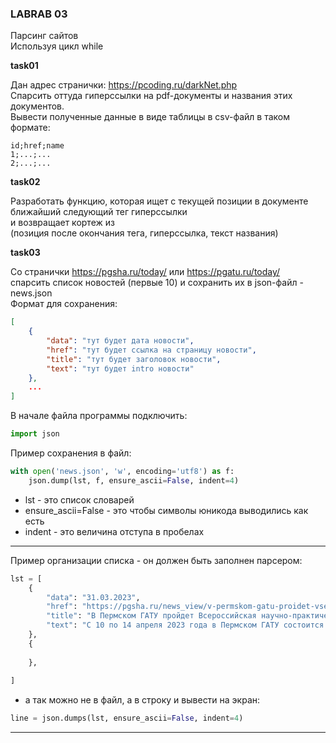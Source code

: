 ### LABRAB 03  

Парсинг сайтов  
Используя цикл while  

**task01**  

Дан адрес странички: https://pcoding.ru/darkNet.php  
Спарсить оттуда гиперссылки на pdf-документы и названия этих документов.  
Вывести полученные данные в виде таблицы в csv-файл в таком формате:  
```
id;href;name
1;...;...  
2;...;...  
```

**task02**

Разработать функцию, которая ищет с текущей позиции в документе  
ближайший следующий тег гиперссылки  
и возвращает кортеж из  
(позиция после окончания тега, гиперссылка, текст названия)  

**task03**  

Со странички https://pgsha.ru/today/ или https://pgatu.ru/today/  
спарсить список новостей (первые 10) и сохранить их в json-файл - news.json  
Формат для сохранения:  
```json
[
	{
		"data": "тут будет дата новости",
		"href": "тут будет ссылка на страницу новости",
		"title": "тут будет заголовок новости",
		"text": "тут будет intro новости"
	},
	...
]
```
В начале файла программы подключить:
```py
import json  
```

Пример сохранения в файл:  
```py
with open('news.json', 'w', encoding='utf8') as f:
    json.dump(lst, f, ensure_ascii=False, indent=4)
```

- lst - это список словарей  
- ensure_ascii=False - это чтобы символы юникода выводились как есть  
- indent - это величина отступа в пробелах  

---  

Пример организации списка - он должен быть заполнен парсером:  
```py
lst = [
	{
		"data": "31.03.2023",
		"href": "https://pgsha.ru/news_view/v-permskom-gatu-proidet-vserossiiskaya-nauchno-prakticheskaya-konferenciya-00001/",
		"title": "В Пермском ГАТУ пройдет Всероссийская научно-практическая конференция",
		"text": "С 10 по 14 апреля 2023 года в Пермском ГАТУ состоится Всероссийская научно-практическая конференция молодых ученых, аспирантов и студентов «МОЛОДЕЖНАЯ НАУКА 2023: ТЕХНОЛОГИИ, ИННОВАЦИИ», посвященная Десятилетию науки и технологий в Российской"
	},
	{
	
	},
	
]
```

- а так можно не в файл, а в строку и вывести на экран:  
```py
line = json.dumps(lst, ensure_ascii=False, indent=4)
```

---  
